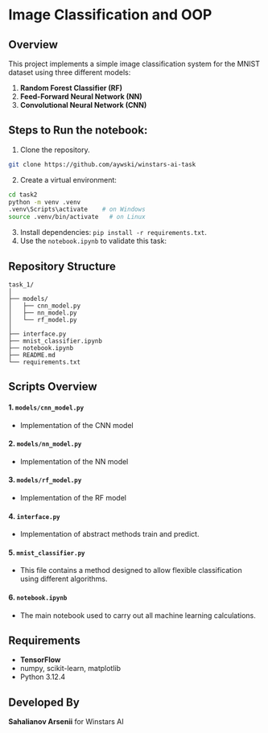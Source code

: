 # Image Classification and OOP

## Overview
This project implements a simple image classification system for the MNIST dataset using three different models:
1. **Random Forest Classifier (RF)** 
2. **Feed-Forward Neural Network (NN)** 
3. **Convolutional Neural Network (CNN)** 

## Steps to Run the notebook:
1. Clone the repository.
```bash
git clone https://github.com/aywski/winstars-ai-task
```
2. Create a virtual environment: 
```bash
cd task2
python -m venv .venv
.venv\Scripts\activate    # on Windows 
source .venv/bin/activate   # on Linux
```
3. Install dependencies: `pip install -r requirements.txt`.
4. Use the `notebook.ipynb` to validate this task:

## Repository Structure
```
task_1/
│
├── models/
│   ├── cnn_model.py
│   ├── nn_model.py
│   └── rf_model.py
│
├── interface.py
├── mnist_classifier.ipynb
├── notebook.ipynb
├── README.md
└── requirements.txt
```

## Scripts Overview
#### 1. `models/cnn_model.py`
- Implementation of the CNN model
#### 2. `models/nn_model.py`
- Implementation of the NN model
#### 3. `models/rf_model.py`
- Implementation of the RF model
#### 4. `interface.py`
- Implementation of abstract methods train and predict.
#### 5. `mnist_classifier.py`
- This file contains a method designed to allow flexible classification using different algorithms.
#### 6. `notebook.ipynb`
- The main notebook used to carry out all machine learning calculations.

## Requirements
- __TensorFlow__
- numpy, scikit-learn, matplotlib
- Python 3.12.4

## Developed By
__Sahalianov Arsenii__ for Winstars AI 